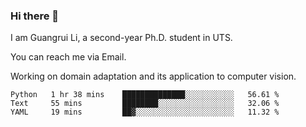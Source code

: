 ### Hi there 👋

<!--
**Solacex/Solacex** is a ✨ _special_ ✨ repository because its `README.md` (this file) appears on your GitHub profile.

Here are some ideas to get you started:

- 🔭 I’m currently working on ...
- 🌱 I’m currently learning ...
- 👯 I’m looking to collaborate on ...
- 🤔 I’m looking for help with ...
- 💬 Ask me about ...
- 📫 How to reach me: ...
- 😄 Pronouns: ...
- ⚡ Fun fact: ...
-->
I am Guangrui Li, a second-year Ph.D. student in UTS.

You can reach me via Email.

Working on domain adaptation and its application to computer vision. 
<!--START_SECTION:waka-->
```text
Python   1 hr 38 mins    ██████████████░░░░░░░░░░░   56.61 % 
Text     55 mins         ████████░░░░░░░░░░░░░░░░░   32.06 % 
YAML     19 mins         ██▓░░░░░░░░░░░░░░░░░░░░░░   11.32 % 
```
<!--END_SECTION:waka-->
